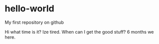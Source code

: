 # hello-world
My first repository on github

Hi 
what time is it? Ize tired.  When can I get the good stuff?  6 months we here.
